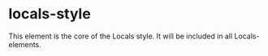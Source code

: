 # locals-style
This element is the core of the Locals style. It will be included in all Locals-elements.